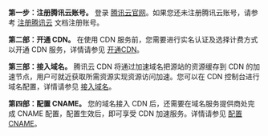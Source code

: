 **第一步：注册腾讯云账号。**
登录 [腾讯云官网](https://cloud.tencent.com/)。如果您还未注册腾讯云账号，请参考 [注册腾讯云](https://cloud.tencent.com/document/product/378/17985) 文档注册账号。

**第二部：开通 CDN。**
在使用 CDN 服务前，您需要进行实名认证及选择计费方式以开通 CDN 服务，详情请参见 [开通CDN]()。

**第三部：接入域名。**
腾讯云 CDN 将通过加速域名把源站的资源缓存到 CDN 的加速节点，用户可就近获取所需资源实现资源访问加速。您可以在 CDN 控制台进行域名配置，详情请参见 [接入域名]()。 

**第四部：配置 CNAME。**
您的域名接入 CDN 后，还需要在域名服务提供商处完成 CNAME 配置，配置生效后，即可享受 CDN 加速服务。详情请参见 [配置 CNAME]()。

